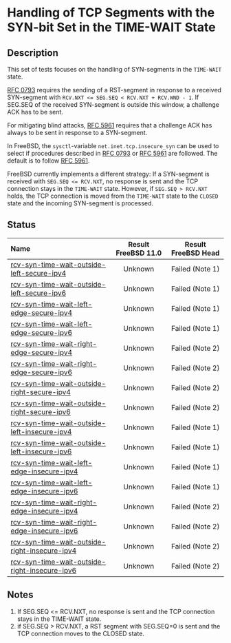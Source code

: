 # Handling of TCP Segments with the SYN-bit Set in the TIME-WAIT State

## Description
This set of tests focuses on the handling of SYN-segments in the `TIME-WAIT` state.

[RFC 0793](https://tools.ietf.org/html/rfc0793) requires the sending of
a RST-segment in response to a received SYN-segment with
`RCV.NXT <= SEG.SEQ < RCV.NXT + RCV.WND - 1`.
If SEG.SEQ of the received SYN-segment is outside this window, a challenge ACK
has to be sent.

For mitigating blind attacks, [RFC 5961](https://tools.ietf.org/html/rfc5961#section-4)
requires that a challenge ACK has always to be sent in response to a SYN-segment.

In FreeBSD, the `sysctl`-variable `net.inet.tcp.insecure_syn` can be used to
select if procedures described in [RFC 0793](https://tools.ietf.org/html/rfc0793) or
[RFC 5961](https://tools.ietf.org/html/rfc5961#section-4) are followed.
The default is to follow [RFC 5961](https://tools.ietf.org/html/rfc5961#section-4).

FreeBSD currently implements a different strategy:
If a SYN-segment is received with `SEG.SEQ <= RCV.NXT`, no response is sent and
the TCP connection stays in the `TIME-WAIT` state.
However, if `SEG.SEQ > RCV.NXT` holds, the TCP connection is moved from the
`TIME-WAIT` state to the `CLOSED` state and the incoming SYN-segment is processed.

## Status

| Name                                                                                                                                                                                                                                        | Result FreeBSD 11.0 | Result FreeBSD Head |
|:--------------------------------------------------------------------------------------------------------------------------------------------------------------------------------------------------------------------------------------------|:-------------------:|:-------------------:|
|[rcv-syn-time-wait-outside-left-secure-ipv4](rcv-syn-time-wait-outside-left-secure-ipv4.pkt "Ensure that the reception of a TCP SYN with SEG.SEQ=RCV.NXT-1 in the TIME-WAIT state only triggers the sending of a challenge ACK")             | Unknown             | Failed (Note 1)     |
|[rcv-syn-time-wait-outside-left-secure-ipv6](rcv-syn-time-wait-outside-left-secure-ipv6.pkt "Ensure that the reception of a TCP SYN with SEG.SEQ=RCV.NXT-1 in the TIME-WAIT state only triggers the sending of a challenge ACK")             | Unknown             | Failed (Note 1)     |
|[rcv-syn-time-wait-left-edge-secure-ipv4](rcv-syn-time-wait-left-edge-secure-ipv4.pkt "Ensure that the reception of a TCP SYN with SEG.SEQ=RCV.NXT in the TIME-WAIT state only triggers the sending of a challenge ACK")                     | Unknown             | Failed (Note 1)     |
|[rcv-syn-time-wait-left-edge-secure-ipv6](rcv-syn-time-wait-left-edge-secure-ipv6.pkt "Ensure that the reception of a TCP SYN with SEG.SEQ=RCV.NXT in the TIME-WAIT state only triggers the sending of a challenge ACK")                     | Unknown             | Failed (Note 1)     |
|[rcv-syn-time-wait-right-edge-secure-ipv4](rcv-syn-time-wait-right-edge-secure-ipv4.pkt "Ensure that the reception of a TCP SYN with SEG.SEQ=RCV.NXT+RCV.WND-1 in the TIME-WAIT state only triggers the sending of a challenge ACK")         | Unknown             | Failed (Note 2)     |
|[rcv-syn-time-wait-right-edge-secure-ipv6](rcv-syn-time-wait-right-edge-secure-ipv6.pkt "Ensure that the reception of a TCP SYN with SEG.SEQ=RCV.NXT+RCV.WND-1 in the TIME-WAIT state only triggers the sending of a challenge ACK")         | Unknown             | Failed (Note 2)     |
|[rcv-syn-time-wait-outside-right-secure-ipv4](rcv-syn-time-wait-outside-right-secure-ipv4.pkt "Ensure that the reception of a TCP SYN with SEG.SEQ=RCV.NXT+RCV.WND in the TIME-WAIT state only triggers the sending of a challenge ACK")     | Unknown             | Failed (Note 2)     |
|[rcv-syn-time-wait-outside-right-secure-ipv6](rcv-syn-time-wait-outside-right-secure-ipv6.pkt "Ensure that the reception of a TCP SYN with SEG.SEQ=RCV.NXT+RCV.WND in the TIME-WAIT state only triggers the sending of a challenge ACK")     | Unknown             | Failed (Note 2)     |
|[rcv-syn-time-wait-outside-left-insecure-ipv4](rcv-syn-time-wait-outside-left-insecure-ipv4.pkt "Ensure that the reception of a TCP SYN with SEG.SEQ=RCV.NXT-1 in the TIME-WAIT state only triggers the sending of a challenge ACK")         | Unknown             | Failed (Note 1)     |
|[rcv-syn-time-wait-outside-left-insecure-ipv6](rcv-syn-time-wait-outside-left-insecure-ipv6.pkt "Ensure that the reception of a TCP SYN with SEG.SEQ=RCV.NXT-1 in the TIME-WAIT state only triggers the sending of a challenge ACK")         | Unknown             | Failed (Note 1)     |
|[rcv-syn-time-wait-left-edge-insecure-ipv4](rcv-syn-time-wait-left-edge-insecure-ipv4.pkt "Ensure that the reception of a TCP SYN with SEG.SEQ=RCV.NXT in the TIME-WAIT state only triggers the sending of a RST-ACK segment")               | Unknown             | Failed (Note 1)     |
|[rcv-syn-time-wait-left-edge-insecure-ipv6](rcv-syn-time-wait-left-edge-insecure-ipv6.pkt "Ensure that the reception of a TCP SYN with SEG.SEQ=RCV.NXT in the TIME-WAIT state only triggers the sending of a RST-ACK segment")               | Unknown             | Failed (Note 1)     |
|[rcv-syn-time-wait-right-edge-insecure-ipv4](rcv-syn-time-wait-right-edge-insecure-ipv4.pkt "Ensure that the reception of a TCP SYN with SEG.SEQ=RCV.NXT+RCV.WND-1 in the TIME-WAIT only triggers the sending of a RST-ACK segment")         | Unknown             | Failed (Note 2)     |
|[rcv-syn-time-wait-right-edge-insecure-ipv6](rcv-syn-time-wait-right-edge-insecure-ipv6.pkt "Ensure that the reception of a TCP SYN with SEG.SEQ=RCV.NXT+RCV.WND-1 in the TIME-WAIT only triggers the sending of a RST-ACK segment")         | Unknown             | Failed (Note 2)     |
|[rcv-syn-time-wait-outside-right-insecure-ipv4](rcv-syn-time-wait-outside-right-insecure-ipv4.pkt "Ensure that the reception of a TCP SYN with SEG.SEQ=RCV.NXT+RCV.WND in the TIME-WAIT state only triggers the sending of a challenge ACK") | Unknown             | Failed (Note 2)     |
|[rcv-syn-time-wait-outside-right-insecure-ipv6](rcv-syn-time-wait-outside-right-insecure-ipv6.pkt "Ensure that the reception of a TCP SYN with SEG.SEQ=RCV.NXT+RCV.WND in the TIME-WAIT state only triggers the sending of a challenge ACK") | Unknown             | Failed (Note 2)     |

## Notes
1. If SEG.SEQ <= RCV.NXT, no response is sent and the TCP connection stays in the TIME-WAIT state.
2. if SEG.SEQ > RCV.NXT, a RST segment with SEG.SEQ=0 is sent and the TCP connection moves to the CLOSED state.
